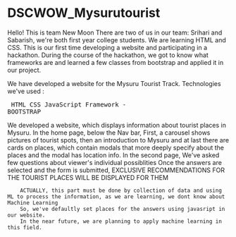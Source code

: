 # DSCWOW_Mysurutourist
Hello!
This is team New Moon
There are two of us in our team: Srihari and Sabarish, we're both first year college students. We are learning HTML and CSS.
This is our first time developing a website and participating in a hackathon. During the course of the hackathon, we got to know
what frameworks are and learned a few classes from bootstrap and applied it in our project.

We have developed a website for the Mysuru Tourist Track.
Technologies we've used :
     <pre>      HTML
                  CSS
                  JavaScript
                  Framework - BOOTSTRAP </pre>

We developed a website, which displays information about tourist places in Mysuru.
In the home page,
      below the Nav bar,
      First, a carousel shows pictures of tourist spots, then an introduction to Mysuru and at last
      there are cards on places, which contain modals that more deeply specify about the places and
      the modal has location info.
In the second page,<!-- This is our Speciality-->
      We've asked few questions about viewer's individual possiblities
      Once the answers are selected and the form is submitted,
        EXCLUSIVE RECOMMENDATIONS FOR THE TOURIST PLACES WILL BE DISPLAYED FOR THEM
        
        ACTUALLY, this part must be done by collection of data and using ML to process the information, as we are learning, we dont know about Machine Learning
        So, we've defaultly set places for the answers using javasript in our website.
        In the near future, we are planning to apply machine learning in this field.
      
